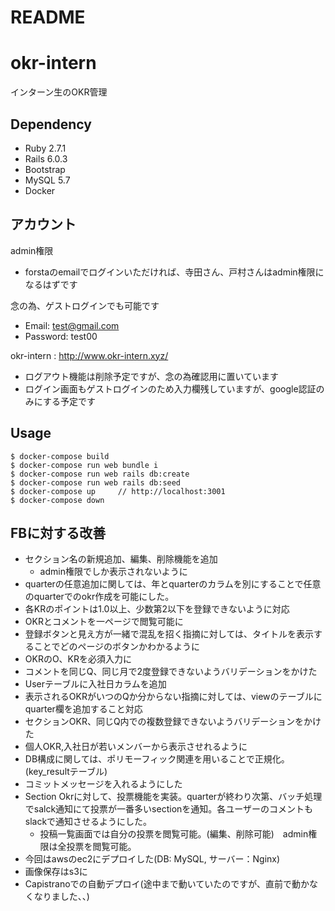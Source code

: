 # README

# okr-intern
インターン生のOKR管理

## Dependency
* Ruby 2.7.1
* Rails 6.0.3
* Bootstrap
* MySQL 5.7
* Docker

## アカウント
admin権限
* forstaのemailでログインいただければ、寺田さん、戸村さんはadmin権限になるはずです

念の為、ゲストログインでも可能です
* Email: test@gmail.com
* Password: test00

okr-intern : http://www.okr-intern.xyz/

* ログアウト機能は削除予定ですが、念の為確認用に置いています
* ログイン画面もゲストログインのため入力欄残していますが、google認証のみにする予定です

## Usage
```
$ docker-compose build
$ docker-compose run web bundle i
$ docker-compose run web rails db:create
$ docker-compose run web rails db:seed
$ docker-compose up     // http://localhost:3001
$ docker-compose down
```

## FBに対する改善
* セクション名の新規追加、編集、削除機能を追加
  * admin権限でしか表示されないように
* quarterの任意追加に関しては、年とquarterのカラムを別にすることで任意のquarterでのokr作成を可能にした。
* 各KRのポイントは1.0以上、少数第2以下を登録できないように対応
* OKRとコメントを一ページで閲覧可能に
* 登録ボタンと見え方が一緒で混乱を招く指摘に対しては、タイトルを表示することでどのページのボタンかわかるように
* OKRのO、KRを必須入力に
* コメントを同じQ、同じ月で2度登録できないようバリデーションをかけた
* Userテーブルに入社日カラムを追加
* 表示されるOKRがいつのQか分からない指摘に対しては、viewのテーブルにquarter欄を追加すること対応
* セクションOKR、同じQ内での複数登録できないようバリデーションをかけた
* 個人OKR,入社日が若いメンバーから表示させれるように
* DB構成に関しては、ポリモーフィック関連を用いることで正規化。(key_resultテーブル)
* コミットメッセージを入れるようにした
* Section Okrに対して、投票機能を実装。quarterが終わり次第、バッチ処理でsalck通知にて投票が一番多いsectionを通知。各ユーザーのコメントもslackで通知させるようにした。
  * 投稿一覧画面では自分の投票を閲覧可能。(編集、削除可能)　admin権限は全投票を閲覧可能。
* 今回はawsのec2にデプロイした(DB: MySQL, サーバー：Nginx)
* 画像保存はs3に
* Capistranoでの自動デプロイ(途中まで動いていたのですが、直前で動かなくなりました、、)

